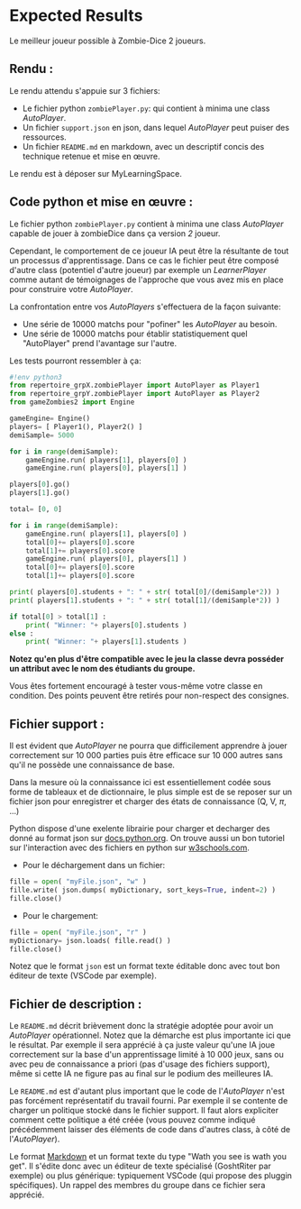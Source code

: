 # Expected Results

Le meilleur joueur possible à Zombie-Dice 2 joueurs.

## Rendu :

Le rendu attendu s'appuie sur 3 fichiers:

- Le fichier python `zombiePlayer.py`: qui contient à minima une class *AutoPlayer*.
- Un fichier `support.json` en json, dans lequel *AutoPlayer* peut puiser des ressources.
- Un fichier `README.md` en markdown, avec un descriptif concis des technique retenue et mise en œuvre.

Le rendu est à déposer sur MyLearningSpace.

## Code python et mise en œuvre :

Le fichier python `zombiePlayer.py` contient à minima une class *AutoPlayer* capable de jouer à zombieDice dans ça version *2* joueur.

Cependant, le comportement de ce joueur IA peut être la résultante de tout un processus d'apprentissage. Dans ce cas le fichier peut être composé d'autre class (potentiel d'autre joueur) par exemple un *LearnerPlayer* comme autant de témoignages de l'approche que vous avez mis en place pour construire votre *AutoPlayer*.

La confrontation entre vos *AutoPlayers* s'effectuera de la façon suivante:

- Une série de 10000 matchs pour "pofiner" les *AutoPlayer* au besoin.
- Une série de 10000 matchs pour établir statistiquement quel "AutoPlayer" prend l'avantage sur l'autre.

Les tests pourront ressembler à ça:

```python
#!env python3
from repertoire_grpX.zombiePlayer import AutoPlayer as Player1
from repertoire_grpY.zombiePlayer import AutoPlayer as Player2
from gameZombies2 import Engine

gameEngine= Engine()
players= [ Player1(), Player2() ]
demiSample= 5000

for i in range(demiSample):
    gameEngine.run( players[1], players[0] )
    gameEngine.run( players[0], players[1] )

players[0].go()
players[1].go()

total= [0, 0]

for i in range(demiSample):
    gameEngine.run( players[1], players[0] )
    total[0]+= players[0].score
    total[1]+= players[0].score
    gameEngine.run( players[0], players[1] )
    total[0]+= players[0].score
    total[1]+= players[0].score

print( players[0].students + ": " + str( total[0]/(demiSample*2)) )
print( players[1].students + ": " + str( total[1]/(demiSample*2)) )

if total[0] > total[1] :
    print( "Winner: "+ players[0].students )
else :
    print( "Winner: "+ players[1].students )
```

**Notez qu'en plus d'être compatible avec le jeu la classe devra posséder un attribut avec le nom des étudiants du groupe.**

Vous êtes fortement encouragé à tester vous-même votre classe en condition.
Des points peuvent être retirés pour non-respect des consignes.

## Fichier support :

Il est évident que *AutoPlayer* ne pourra que difficilement apprendre à jouer correctement sur 10 000 parties puis être efficace sur 10 000 autres sans qu'il ne possède une connaissance de base.

Dans la mesure où la connaissance ici est essentiellement codée sous forme de tableaux et de dictionnaire, le plus simple est de se reposer sur un fichier json pour enregistrer et charger des états de connaissance (Q, V, $\pi$, ...) 

Python dispose d'une exelente librairie pour charger et decharger des donné au format json sur [docs.python.org](https://docs.python.org/fr/3/library/json.html).
On trouve aussi un bon tutoriel sur l'interaction avec des fichiers en python sur [w3schools.com](https://www.w3schools.com/python/python_file_write.asp).

- Pour le déchargement dans un fichier:

```python
fille = open( "myFile.json", "w" )
fille.write( json.dumps( myDictionary, sort_keys=True, indent=2) )
fille.close()
```

- Pour le chargement:

```python
fille = open( "myFile.json", "r" )
myDictionary= json.loads( fille.read() )
fille.close()
```

Notez que le format `json` est un format texte éditable donc avec tout bon éditeur de texte (VSCode par exemple).

## Fichier de description :

Le `README.md` décrit brièvement donc la stratégie adoptée pour avoir un *AutoPlayer* opérationnel.
Notez que la démarche est plus importante ici que le résultat.
Par exemple il sera apprécié à ça juste valeur qu'une IA joue correctement sur la base d'un apprentissage limité à 10 000 jeux, sans ou avec peu de connaissance a priori (pas d'usage des fichiers support), même si cette IA ne figure pas au final sur le podium des meilleures IA.

Le `README.md` est d'autant plus important que le code de l'*AutoPlayer* n'est pas forcément représentatif du travail fourni.
Par exemple il se contente de charger un politique stocké dans le fichier support.
Il faut alors expliciter comment cette politique a été créée (vous pouvez comme indiqué précédemment laisser des éléments de code dans d'autres class, à côté de l'*AutoPlayer*).

Le format [Markdown](https://fr.wikipedia.org/wiki/Markdown) et un format texte du type "Wath you see is wath you get". 
Il s'édite donc avec un éditeur de texte spécialisé (GoshtRiter par exemple) ou plus générique: typiquement VSCode (qui propose des pluggin spécifiques).
Un rappel des membres du groupe dans ce fichier sera apprécié.
